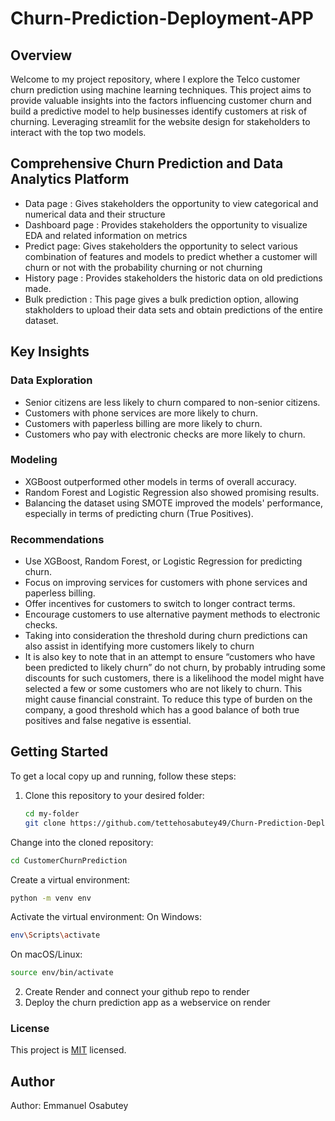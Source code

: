 # Churn-Prediction-Deployment-APP

## Overview
Welcome to my project repository, where I explore the Telco customer churn prediction using machine learning techniques. This project aims to provide valuable insights into the factors influencing customer churn and build a predictive model to help businesses identify customers at risk of churning. Leveraging streamlit for the website design for stakeholders to interact with the top two models. 

## Comprehensive Churn Prediction and Data Analytics Platform
- Data page : Gives stakeholders the opportunity to view categorical and numerical data and their structure
- Dashboard page : Provides stakeholders the opportunity to visualize EDA and related information on metrics
- Predict page: Gives stakeholders the opportunity to select various combination of features and models to predict whether a customer will churn or not with the probability churning or not churning
- History page : Provides stakeholders the historic data on old predictions made.
- Bulk prediction : This page gives a bulk prediction option, allowing stakholders to upload their data sets and obtain predictions of the entire dataset.


## Key Insights
### Data Exploration
- Senior citizens are less likely to churn compared to non-senior citizens.
- Customers with phone services are more likely to churn.
- Customers with paperless billing are more likely to churn.
- Customers who pay with electronic checks are more likely to churn.

### Modeling
- XGBoost outperformed other models in terms of overall accuracy.
- Random Forest and Logistic Regression also showed promising results.
- Balancing the dataset using SMOTE improved the models' performance, especially in terms of predicting churn (True Positives).

### Recommendations
- Use XGBoost, Random Forest, or Logistic Regression for predicting churn.
- Focus on improving services for customers with phone services and paperless billing.
- Offer incentives for customers to switch to longer contract terms.
- Encourage customers to use alternative payment methods to electronic checks.
- Taking into consideration the threshold during churn predictions can also assist in identifying more customers likely to churn
- It is also key to note that in an attempt to ensure “customers who have been predicted to likely churn” do not churn, by probably intruding some discounts for such customers, there is a likelihood the model might have selected a few or some customers who are not likely to churn. This might cause financial constraint. To reduce this type of burden on the company, a good threshold which has a good balance of both true positives and false negative is essential.



## Getting Started
To get a local copy up and running, follow these steps:

1. Clone this repository to your desired folder:

   ```bash
   cd my-folder
   git clone https://github.com/tettehosabutey49/Churn-Prediction-Deployment-APP

Change into the cloned repository:
```sh
cd CustomerChurnPrediction
```
Create a virtual environment:
```sh
python -m venv env
```
Activate the virtual environment:
On Windows:
```sh
env\Scripts\activate
```
On macOS/Linux:
```sh
source env/bin/activate
```

2. Create Render and connect your github repo to render
3. Deploy the churn prediction app as a webservice on render

### License
This project is [MIT](./LICENSE) licensed.

## Author
 Author: Emmanuel Osabutey

